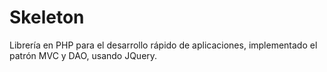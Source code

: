 Skeleton
========

Librería en PHP para el desarrollo rápido de aplicaciones, implementado el patrón MVC y DAO, usando JQuery.